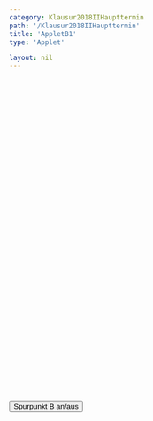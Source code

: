 ```yaml
---
category: Klausur2018IIHaupttermin
path: '/Klausur2018IIHaupttermin'
title: 'AppletB1'
type: 'Applet'

layout: nil
---
```

<link type="text/css" href="https://cdnjs.cloudflare.com/ajax/libs/jsxgraph/0.99.6/jsxgraph.css"><link rel="stylesheet" type="text/css" href="//cdnjs.cloudflare.com/ajax/libs/jsxgraph/0.99.7/jsxgraph.css" />
<div id="50ade483-97ac-42b6-a339-894f926b138c" class="jxgbox" style="width:500px; height:583px">
<script type="text/javascript">
    
	const board = JXG.JSXGraph.initBoard('50ade483-97ac-42b6-a339-894f926b138c', {
    							boundingbox: [-1, 8, 11, -6],
                  axis: true
              });
var tracestate=false;
var P = board.create('point', [-2,19], {color:'red', name:'P', fixed:true});
var Q = board.create('point', [4,-5], {name:'Q', color:'red', fixed:true});

var p = x => 0.5*x*x -5*x +7;
var g = x => 0.5*x-2;

var Gg = board.create('functiongraph', [g,-20,20], {name:'g', withLabel:true, label:{fontColor:'green', fontsize:16});

var Gp = board.create('functiongraph', [p, -20,20], {name:'p', withLabel:true, stokecolor:'blue', label:{fontsize:16, fontcolor:'blue'}});

var A = board.create('glider', [3, p(3), Gp], {name:'A', color:'orange', size:2, label:{fontsize:16}});
var C = board.create('point', [function(){return A.X();}, function(){return 0.5*A.X()-2;}], {name:'C', color:'blue', fixed:true, size:2, label:{fontsize:16}});

var temp = board.create('midpoint', [A,C], {visible:false});
var B = board.create('point', [function(){return temp.X()+1;}, function(){return temp.Y();}],
{name:'B', fixed:true, color:'blue', trace:function(){return tracestate}, size:2, label:{fontsize:16}});
var D = board.create('point', [function(){return temp.X()-1;}, function(){return temp.Y();}],
{name:'D', fixed:true, color:'blue', size:2, label:{fontsize:16}});
board.create('polygon', [A,B,C,D], {fillColor:'red'});
board.create('segment', [D,B], {color:'green', strokeWidth:2});
board.create('segment', [A,C], {color:'gray', strokeWidth:2});
var phi = board.create('angle', [D,C,B], {name:'&phi;', label:{fontsize:16, fontColor:'red'}})

var A_T = board.create('text', [1.9, 4.2, function(){ return 'A(' + JXG.toFixed(A.X(), 2) + ', ' + JXG.toFixed(A.Y(), 2) + ')';}], {fontsize:18, color:'orange'});
var B_T = board.create('text', [5, 4.2, function(){ return 'B(' + JXG.toFixed(B.X(), 2) + ', ' + JXG.toFixed(B.Y(), 2) + ')';}], {fontsize:18});
var C_T = board.create('text', [1.9, 3.5, function(){ return 'C(' + JXG.toFixed(C.X(), 2) + ', ' + JXG.toFixed(C.Y(), 2) + ')';}], {fontsize:18});
var D_T = board.create('text', [5, 3.5, function(){ return 'D(' + JXG.toFixed(D.X(), 2) + ', ' + JXG.toFixed(D.Y(), 2) + ')';}], {fontsize:18});
var phi_t = board.create('text', [1.9, 2.8, function(){ return '&phi; = ' + JXG.toFixed(phi.Value()*180/Math.PI, 2) + '°'}], {fontsize:18}) ;
board.create('text', [function(){return temp.X() -0.5;}, function(){return temp.Y()+0.1;}, '1'], {fontsize:16})
board.create('text', [function(){return temp.X() +0.4;}, function(){return temp.Y()+0.1;}, '1'], {fontsize:16})

board.create('text', [-1,7,'2018 II HT B1'],{fontsize:18});
function changestate() {
if(tracestate){
D.clearTrace();
tracestate=false;
}else{
tracestate=true;
}
}
  </script>
  </div>
<form><input type='button' value="Spurpunkt B an/aus" onClick="changestate();"></form>
  
